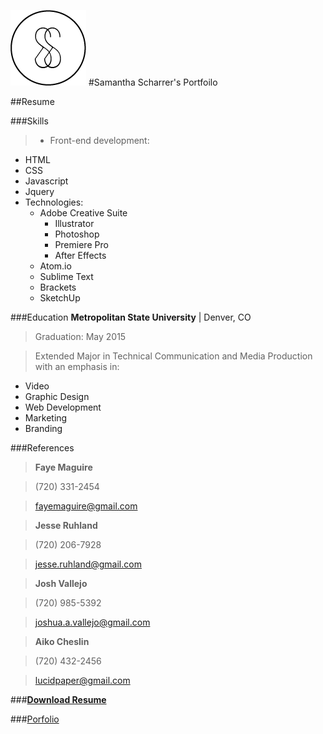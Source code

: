 ![image of SS logo](https://raw.githubusercontent.com/SecretSam/Portfolio/gh-pages/images/SSLogo.png)
#Samantha Scharrer's Portfoilo

##Resume

###Skills
>- Front-end development:
  - HTML
  - CSS
  - Javascript
  - Jquery
- Technologies:
  - Adobe Creative Suite
    - Illustrator
    - Photoshop
    - Premiere Pro
    - After Effects
  - Atom.io
  - Sublime Text
  - Brackets
  - SketchUp

###Education
**Metropolitan State University** | Denver, CO

> Graduation: May 2015

>Extended Major in Technical Communication and Media Production with an emphasis in:
  - Video
  - Graphic Design
  - Web Development
  - Marketing
  - Branding


###References

>**Faye Maguire**

>(720) 331-2454

>fayemaguire@gmail.com

>**Jesse Ruhland**

>(720) 206-7928

>jesse.ruhland@gmail.com

>**Josh Vallejo**

>(720) 985-5392 

>joshua.a.vallejo@gmail.com

>**Aiko Cheslin**

>(720) 432-2456

>lucidpaper@gmail.com


###**[Download Resume](https://drive.google.com/file/d/0B-a0pDYxjDLCLVdFdUhUX0NXVzA/view?usp=sharing)**


###[Porfolio](https://secretsam.github.io/Portfolio)
